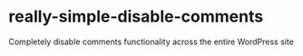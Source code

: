 # really-simple-disable-comments
Completely disable comments functionality across the entire WordPress site
